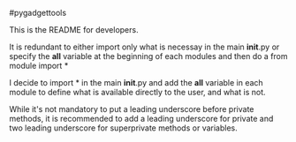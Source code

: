 #pygadgettools


This is the README for developers.


It is redundant to either import only what is necessay in the main __init__.py or specify the __all__ variable at the beginning of each modules and then do a from module import *

I decide to import * in the main __init__.py and add the __all__ variable in each module to define what is available directly to the user, and what is not. 

While it's not mandatory to put a leading underscore before private methods, it is recommended to add a leading underscore for private and two leading underscore for superprivate methods or variables.